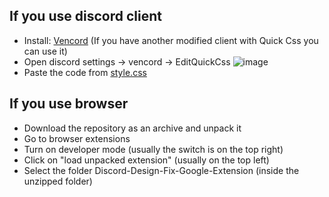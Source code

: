 ## If you use discord client
* Install: [Vencord](https://vencord.dev/download/) (If you have another modified client with Quick Css you can use it)
* Open discord settings -> vencord -> EditQuickCss
![image](https://github.com/user-attachments/assets/5f06c911-4745-48c8-9424-5aa40a46f288)
* Paste the code from [style.css](Discord-Design-Fix-Google-Extension/styles.css)

## If you use browser
* Download the repository as an archive and unpack it
* Go to browser extensions
* Turn on developer mode (usually the switch is on the top right)
* Click on "load unpacked extension" (usually on the top left)
* Select the folder Discord-Design-Fix-Google-Extension (inside the unzipped folder)

